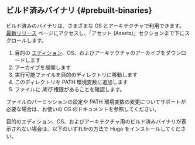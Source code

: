 ## ビルド済みバイナリ {#prebuilt-binaries}

ビルド済みのバイナリは、さまざまな OS とアーキテクチャで利用できます。 [最新リリース][latest release] ページにアクセスし、「アセット (Assets)」セクションまで下にスクロールします。

<!-- markdownlint-disable-next-line MD051 -->
1. 目的の [エディション][edition]、OS、およびアーキテクチャのアーカイブをダウンロードします
2. アーカイブを展開します
3. 実行可能ファイルを目的のディレクトリに移動します
4. このディレクトリを PATH 環境変数に追加します
5. ファイルに _実行_ 権限があることを確認します。

ファイルのパーミッションの設定や PATH 環境変数の変更についてサポートが必要な場合は、お使いの OS のドキュメントを参照してください。

目的のエディション、OS、およびアーキテクチャ用のビルド済みバイナリが表示されない場合は、以下のいずれかの方法で Hugo をインストールしてください。

[commit information]: https://gohugo.io/variables/git
[edition]: #editions
[Git]: https://git-scm.com/
[Go]: https://go.dev/
[Hugo Modules]: /hugo-modules/
[latest release]: https://github.com/gohugoio/hugo/releases/latest

